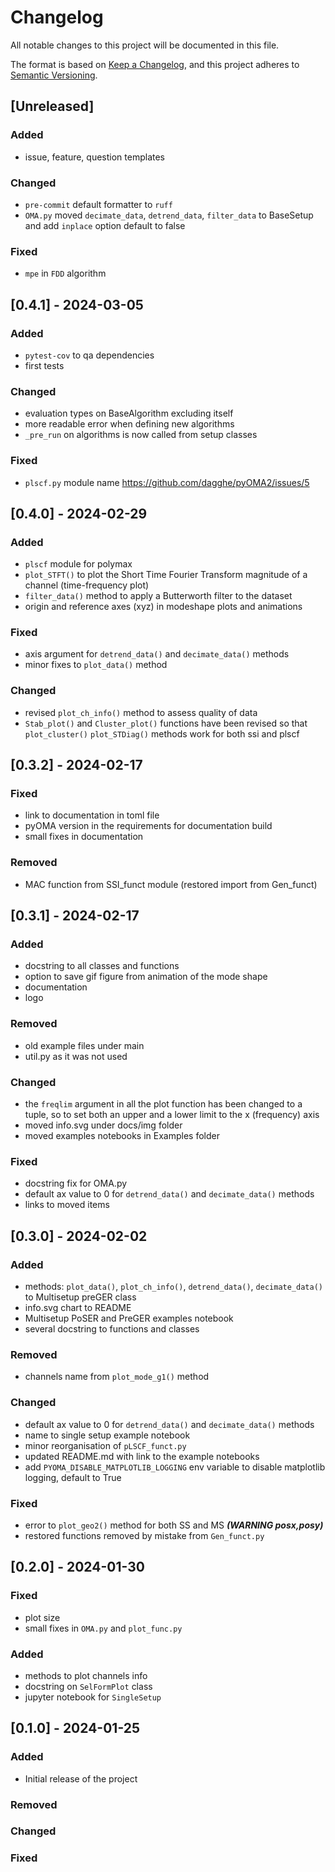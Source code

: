 # Changelog

All notable changes to this project will be documented in this file.

The format is based on [Keep a Changelog](https://keepachangelog.com/en/1.0.0/),
and this project adheres to [Semantic Versioning](https://semver.org/spec/v2.0.0.html).

## [Unreleased]

### Added
- issue, feature, question templates

### Changed
- `pre-commit` default formatter to `ruff`
- `OMA.py` moved `decimate_data`, `detrend_data`, `filter_data` to BaseSetup and add `inplace` option default to false

### Fixed
- `mpe` in `FDD` algorithm

## [0.4.1] - 2024-03-05

### Added
- `pytest-cov` to qa dependencies
- first tests

### Changed
- evaluation types on BaseAlgorithm excluding itself
- more readable error when defining new algorithms
- `_pre_run` on algorithms is now called from setup classes

### Fixed
- `plscf.py` module name https://github.com/dagghe/pyOMA2/issues/5



## [0.4.0] - 2024-02-29

### Added
- `plscf` module for polymax
- `plot_STFT()` to plot the Short Time Fourier Transform magnitude of a channel (time-frequency plot)
- `filter_data()` method to apply a Butterworth filter to the dataset
- origin and reference axes (xyz) in modeshape plots and animations

### Fixed
- axis argument for `detrend_data()` and `decimate_data()` methods
- minor fixes to `plot_data()` method

### Changed
- revised `plot_ch_info()` method to assess quality of data
- `Stab_plot()` and `Cluster_plot()` functions have been revised so that `plot_cluster()` `plot_STDiag()` methods work for both ssi and plscf

## [0.3.2] - 2024-02-17

### Fixed
- link to documentation in toml file
- pyOMA version in the requirements for documentation build
- small fixes in documentation

### Removed
- MAC function from SSI_funct module (restored import from Gen_funct)

## [0.3.1] - 2024-02-17

### Added
- docstring to all classes and functions
- option to save gif figure from animation of the mode shape
- documentation
- logo

### Removed
- old example files under main
- util.py as it was not used

### Changed
- the `freqlim` argument in all the plot function has been changed to a tuple, so to set both an upper and a lower limit to the x (frequency) axis
- moved info.svg under docs/img folder
- moved examples notebooks in Examples folder

### Fixed
- docstring fix for OMA.py
- default ax value to 0 for `detrend_data()` and `decimate_data()` methods
- links to moved items

## [0.3.0] - 2024-02-02

### Added
- methods: `plot_data()`, `plot_ch_info()`, `detrend_data()`, `decimate_data()` to Multisetup preGER class
- info.svg chart to README
- Multisetup PoSER and PreGER examples notebook
- several docstring to functions and classes

### Removed
- channels name from `plot_mode_g1()` method

### Changed
- default ax value to 0 for `detrend_data()` and `decimate_data()` methods
- name to single setup example notebook
- minor reorganisation of `pLSCF_funct.py`
- updated README.md with link to the example notebooks
- add `PYOMA_DISABLE_MATPLOTLIB_LOGGING` env variable to disable matplotlib logging, default to True

### Fixed
- error to `plot_geo2()` method for both SS and MS ***(WARNING posx,posy)***
- restored functions removed by mistake from `Gen_funct.py`

## [0.2.0] - 2024-01-30

### Fixed

- plot size
- small fixes in `OMA.py` and `plot_func.py`

### Added

- methods to plot channels info
- docstring on `SelFormPlot` class
- jupyter notebook for `SingleSetup`


## [0.1.0] - 2024-01-25

### Added

- Initial release of the project

### Removed

### Changed

### Fixed
